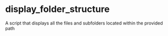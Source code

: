# display_folder_structure
A script that displays all the files and subfolders located within the provided path
